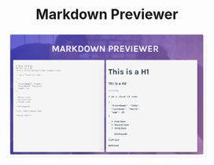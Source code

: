 
 <h1 align="center"> Markdown Previewer </h1>

<p align="center">
<img src="https://raw.githubusercontent.com/suongfiori/markdown-previewer/main/src/assets/screenshot.png" alt="project's screenshot" width="80%">
</p>

